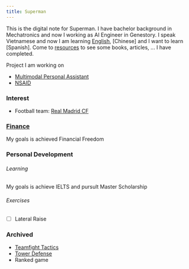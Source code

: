 ```yaml
---
title: Superman
---
```

This is the digital note for Superman. I have bachelor background in Mechatronics and now I working as AI Engineer in Genestory. I speak Vietnamese and now I am learning [English](English.md), [Chinese] and I want to learn [Spanish]. Come to [resources](Resources) to see some books, articles, ... I have completed. 

Project I am working on
- [Multimodal Personal Assistant](Assistant.md)
- [NSAID](NSAID.md)
### Interest

- Football team: [Real Madrid CF](Real%20Madrid.md)
### [Finance](Finance.md)

My goals is achieved Financial Freedom
### Personal Development
###### Learning

My goals is achieve IELTS and pursult Master Scholarship
###### Exercises

- [ ] Lateral Raise
### Archived

- [Teamfight Tactics](https://teamfighttactics.leagueoflegends.com)
- [Tower Defense](https://qqgame.qq.com/webappframe/?appid=10094)
- Ranked game